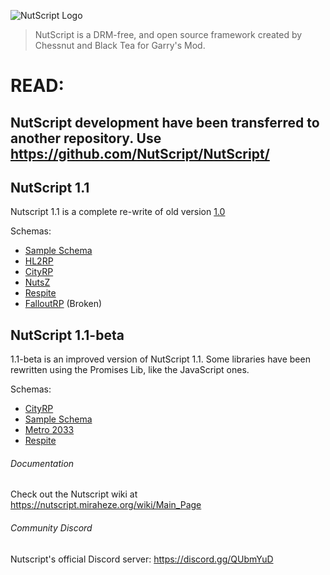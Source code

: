 ![NutScript Logo](https://static.miraheze.org/nutscriptwiki/2/26/Nutscript.png)
>NutScript is a DRM-free, and open source framework created by Chessnut and Black Tea for Garry's Mod.

# READ:
## NutScript development have been transferred to another repository. Use https://github.com/NutScript/NutScript/

## NutScript 1.1
Nutscript 1.1 is a complete re-write of old version [1.0](https://github.com/rebel1324/NutScript/tree/master)

Schemas:
  - [Sample Schema](https://github.com/rebel1324/Sample-Schema-1.1)
  - [HL2RP](https://github.com/Chessnut/hl2rp)
  - [CityRP](https://github.com/rebel1324/CityRP)
  - [NutsZ](https://github.com/rebel1324/NutsZ)
  - [Respite](https://github.com/Chancerawr/respite)
  - [FalloutRP](https://github.com/vingard/falloutrp) (Broken)

## NutScript 1.1-beta
1.1-beta is an improved version of NutScript 1.1. Some libraries have been rewritten using the Promises Lib, like the JavaScript ones.

Schemas:
  - [CityRP](https://github.com/rebel1324/CityRP/tree/1.1-beta)
  - [Sample Schema](https://github.com/ts-co/sample-schema)
  - [Metro 2033](https://github.com/ts-co/Metro-2033)
  - [Respite](https://github.com/Chancerawr/respite/tree/Beta)

###### Documentation
Check out the Nutscript wiki at https://nutscript.miraheze.org/wiki/Main_Page

###### Community Discord
Nutscript's official Discord server: https://discord.gg/QUbmYuD

